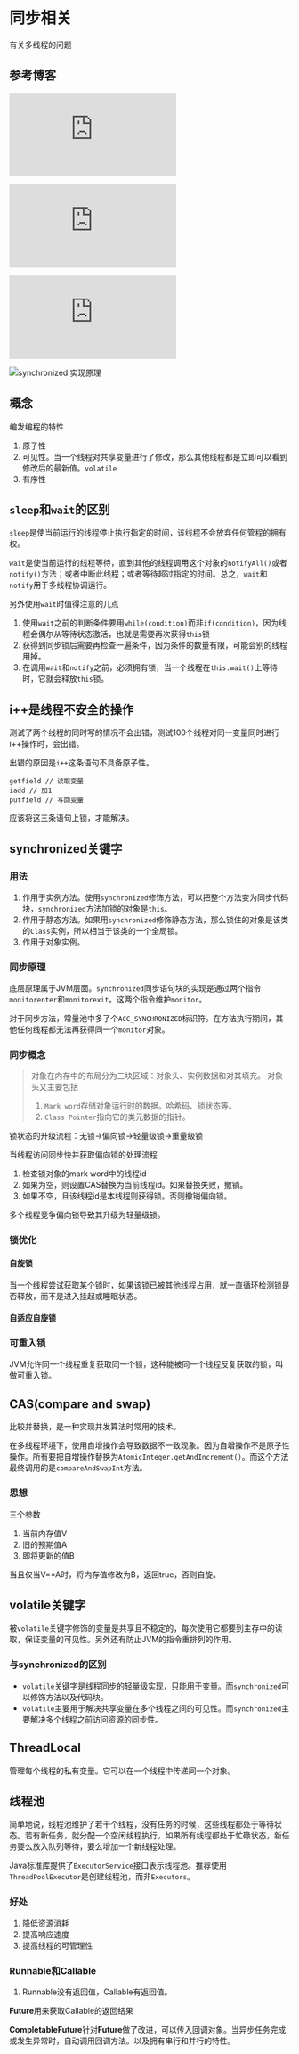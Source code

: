 # 同步相关
有关多线程的问题

## 参考博客
![从ReentrantLock的实现看AQS的原理及应用](https://tech.meituan.com/2019/12/05/aqs-theory-and-apply.html)

![Java线程池实现原理及其在美团业务中的实践](https://tech.meituan.com/2020/04/02/java-pooling-pratice-in-meituan.html)

![不可不说的Java“锁”事](https://tech.meituan.com/2018/11/15/java-lock.html)

![synchronized 实现原理](https://xiaomi-info.github.io/2020/03/24/synchronized/)
## 概念
编发编程的特性
1. 原子性
2. 可见性。当一个线程对共享变量进行了修改，那么其他线程都是立即可以看到修改后的最新值。`volatile`
3. 有序性


## `sleep`和`wait`的区别
`sleep`是使当前运行的线程停止执行指定的时间，该线程不会放弃任何管程的拥有权。

`wait`是使当前运行的线程等待，直到其他的线程调用这个对象的`notifyAll()`或者`notify()`方法；或者中断此线程；或者等待超过指定的时间。总之，`wait`和`notify`用于多线程协调运行。

另外使用`wait`时值得注意的几点
1. 使用`wait`之前的判断条件要用`while(condition)`而非`if(condition)`，因为线程会偶尔从等待状态激活，也就是需要再次获得`this`锁
2. 获得到同步锁后需要再检查一遍条件，因为条件的数量有限，可能会别的线程用掉。
3. 在调用`wait`和`notify`之前，必须拥有锁，当一个线程在`this.wait()`上等待时，它就会释放`this`锁。

## i++是线程不安全的操作
测试了两个线程的同时写的情况不会出错，测试100个线程对同一变量同时进行i++操作时，会出错。

出错的原因是`i++`这条语句不具备原子性。
```
getfield // 读取变量
iadd // 加1
putfield // 写回变量
```
应该将这三条语句上锁，才能解决。

## synchronized关键字
### 用法
1. 作用于实例方法。使用`synchronized`修饰方法，可以把整个方法变为同步代码块，`synchronized`方法加锁的对象是`this`。
2. 作用于静态方法。如果用`synchronized`修饰静态方法，那么锁住的对象是该类的`Class`实例，所以相当于该类的一个全局锁。
3. 作用于对象实例。

### 同步原理
底层原理属于JVM层面。`synchronized`同步语句块的实现是通过两个指令`monitorenter`和`monitorexit`。这两个指令维护`monitor`。

对于同步方法，常量池中多了个`ACC_SYNCHRONIZED`标识符。在方法执行期间，其他任何线程都无法再获得同一个`monitor`对象。

### 同步概念
> 对象在内存中的布局分为三块区域：对象头、实例数据和对其填充。
> 对象头又主要包括
> 1. `Mark word`存储对象运行时的数据。哈希码、锁状态等。
> 2. `Class Pointer`指向它的类元数据的指针。

锁状态的升级流程：无锁->偏向锁->轻量级锁->重量级锁

当线程访问同步快并获取偏向锁的处理流程
1. 检查锁对象的mark word中的线程id
2. 如果为空，则设置CAS替换为当前线程id。如果替换失败，撤销。
3. 如果不空，且该线程id是本线程则获得锁。否则撤销偏向锁。

多个线程竞争偏向锁导致其升级为轻量级锁。

### 锁优化
#### 自旋锁
当一个线程尝试获取某个锁时，如果该锁已被其他线程占用，就一直循环检测锁是否释放，而不是进入挂起或睡眠状态。
#### 自适应自旋锁

### 可重入锁
JVM允许同一个线程重复获取同一个锁，这种能被同一个线程反复获取的锁，叫做可重入锁。

## CAS(compare and swap)
比较并替换，是一种实现并发算法时常用的技术。

在多线程环境下，使用自增操作会导致数据不一致现象。因为自增操作不是原子性操作。所有要把自增操作替换为`AtomicInteger.getAndIncrement()`。而这个方法最终调用的是`compareAndSwapInt`方法。

### 思想
三个参数
1. 当前内存值V
2. 旧的预期值A
3. 即将更新的值B
   
当且仅当V==A时，将内存值修改为B，返回true，否则自旋。

## volatile关键字
被`volatile`关键字修饰的变量是共享且不稳定的，每次使用它都要到主存中的读取，保证变量的可见性。另外还有防止JVM的指令重排列的作用。

### 与synchronized的区别
* `volatile`关键字是线程同步的轻量级实现，只能用于变量。而`synchronized`可以修饰方法以及代码块。
* `volatile`主要用于解决共享变量在多个线程之间的可见性。而`synchronized`主要解决多个线程之前访问资源的同步性。


## ThreadLocal
管理每个线程的私有变量。它可以在一个线程中传递同一个对象。

## 线程池
简单地说，线程池维护了若干个线程，没有任务的时候，这些线程都处于等待状态。若有新任务，就分配一个空闲线程执行。如果所有线程都处于忙碌状态，新任务要么放入队列等待，要么增加一个新线程处理。

Java标准库提供了`ExecutorService`接口表示线程池。推荐使用`ThreadPoolExecutor`是创建线程池，而非`Executors`。

### 好处
1. 降低资源消耗
2. 提高响应速度
3. 提高线程的可管理性




### Runnable和Callable
1. Runnable没有返回值，Callable有返回值。

**Future**用来获取Callable的返回结果

**CompletableFuture**针对**Future**做了改进，可以传入回调对象。当异步任务完成或发生异常时，自动调用回调方法。以及拥有串行和并行的特性。

